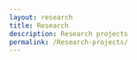 ```yaml
---
layout: research
title: Research
description: Research projects
permalink: /Research-projects/
---
```


